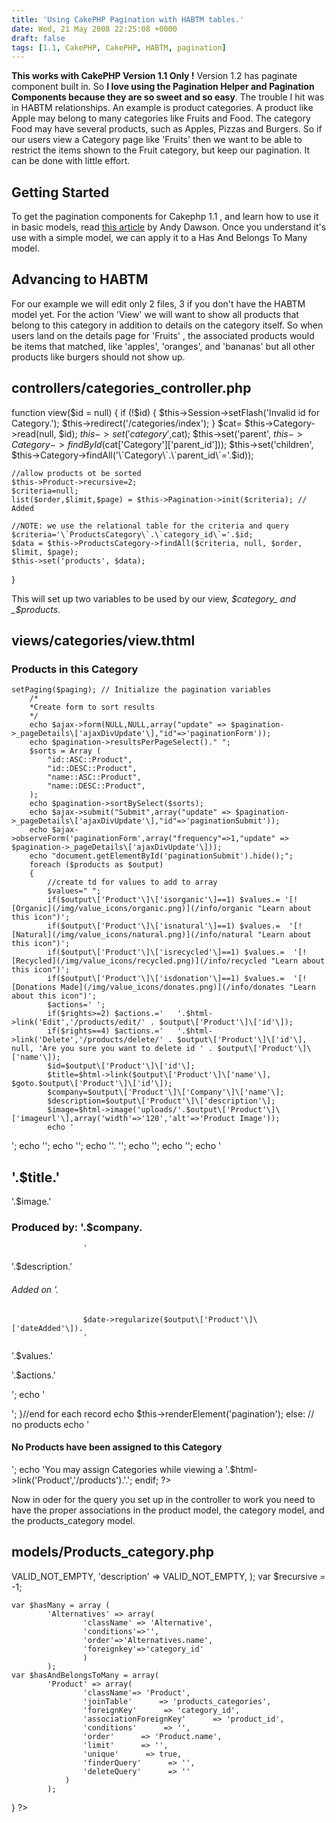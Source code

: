 ```yaml
---
title: 'Using CakePHP Pagination with HABTM tables.'
date: Wed, 21 May 2008 22:25:08 +0000
draft: false
tags: [1.1, CakePHP, CakePHP, HABTM, pagination]
---
```


**This works with CakePHP Version 1.1 Only !** Version 1.2 has paginate component built in. So **I love using the Pagination Helper and Pagination Components because they are so sweet and so easy**. The trouble I hit was in HABTM relationships. An example is product categories. A product like Apple may belong to many categories like Fruits and Food. The category Food may have several products, such as Apples, Pizzas and Burgers. So if our users view a Category page like 'Fruits' then we want to be able to restrict the items shown to the Fruit category, but keep our pagination. It can be done with little effort.

Getting Started
---------------

To get the pagination components for Cakephp 1.1 , and learn how to use it in basic models, read [this article](http://bakery.cakephp.org/articles/view/pagination "Get started with pagination in CakePHP 1.1") by Andy Dawson. Once you understand it's use with a simple model, we can apply it to a Has And Belongs To Many model.

Advancing to HABTM
------------------

For our example we will edit only 2 files, 3 if you don't have the HABTM model yet. For the action 'View' we will want to show all products that belong to this category in addition to details on the category itself. So when users land on the details page for 'Fruits' , the associated products would be items that matched, like 'apples', 'oranges', and 'bananas' but all other products like burgers should not show up.

controllers/categories_controller.php
-------------------------------------

function view($id = null) {
	if (!$id) {
		$this->Session->setFlash('Invalid id for Category.');
		$this->redirect('/categories/index');
	}
	$cat= $this->Category->read(null, $id);
	$this->set('category',$cat);
	$this->set('parent', $this->Category->findById($cat\['Category'\]\['parent_id'\]));
	$this->set('children', $this->Category->findAll('\`Category\`.\`parent_id\`='.$id));
	
	//allow products ot be sorted
	$this->Product->recursive=2;
	$criteria=null;
	list($order,$limit,$page) = $this->Pagination->init($criteria); // Added
	
	//NOTE: we use the relational table for the criteria and query
	$criteria='\`ProductsCategory\`.\`category_id\`='.$id;
	$data = $this->ProductsCategory->findAll($criteria, null, $order, $limit, $page); 
	$this->set('products', $data);
}

This will set up two variables to be used by our view, _$category_ and _$products_.

views/categories/view.thtml
---------------------------

### Products in this Category

	setPaging($paging); // Initialize the pagination variables
		/*
		*Create form to sort results
		*/
		echo $ajax->form(NULL,NULL,array("update" => $pagination->_pageDetails\['ajaxDivUpdate'\],"id"=>'paginationForm'));
		echo $pagination->resultsPerPageSelect()." ";
		$sorts = Array (
			"id::ASC::Product",
			"id::DESC::Product",
			"name::ASC::Product",
			"name::DESC::Product",
		);
		echo $pagination->sortBySelect($sorts);
		echo $ajax->submit("Submit",array("update" => $pagination->_pageDetails\['ajaxDivUpdate'\],"id"=>'paginationSubmit'));
		echo $ajax->observeForm('paginationForm',array("frequency"=>1,"update" => $pagination->_pageDetails\['ajaxDivUpdate'\]));
		echo "document.getElementById('paginationSubmit').hide();";
		foreach ($products as $output)
		{
			//create td for values to add to array
			$values=" ";
			if($output\['Product'\]\['isorganic'\]==1) $values.= '[![Organic](/img/value_icons/organic.png)](/info/organic "Learn about this icon")';
			if($output\['Product'\]\['isnatural'\]==1) $values.=  '[![Natural](/img/value_icons/natural.png)](/info/natural "Learn about this icon")';
			if($output\['Product'\]\['isrecycled'\]==1) $values.=  '[![Recycled](/img/value_icons/recycled.png)](/info/recycled "Learn about this icon")';
			if($output\['Product'\]\['isdonation'\]==1) $values.=  '[![Donations Made](/img/value_icons/donates.png)](/info/donates "Learn about this icon")';
			$actions=' ';
			if($rights>=2) $actions.='   '.$html->link('Edit','/products/edit/' . $output\['Product'\]\['id'\]);
			if($rights==4) $actions.='   '.$html->link('Delete','/products/delete/' . $output\['Product'\]\['id'\], null, 'Are you sure you want to delete id ' . $output\['Product'\]\['name'\]);
			$id=$output\['Product'\]\['id'\];
			$title=$html->link($output\['Product'\]\['name'\], $goto.$output\['Product'\]\['id'\]);
			$company=$output\['Product'\]\['Company'\]\['name'\];
			$description=$output\['Product'\]\['description'\];
			$image=$html->image('uploads/'.$output\['Product'\]\['imageurl'\],array('width'=>'120','alt'=>'Product Image'));
			echo '

';
				echo '';
					echo '';
					echo ''.
					'';
					echo '';
					echo '';
				echo '

'.$title.'
----------

'.$image.'

###  Produced by: '.$company.
					'

'.$description.'

######  Added on '.
					$date->regularize($output\['Product'\]\['dateAdded'\]).
					'

'.$values.'

'.$actions.'

';
			echo '

';
		}//end for each record
		echo $this->renderElement('pagination');
	else:
		// no products
		echo '

#### No Products have been assigned to this Category

';
		echo 'You may assign Categories while viewing a '.$html->link('Product','/products').'.';
	endif;
	?>
	

Now in oder for the query you set up in the controller to work you need to have the proper associations in the product model, the category model, and the products_category model.

models/Products_category.php
----------------------------

 VALID\_NOT\_EMPTY,
				'description' => VALID\_NOT\_EMPTY,
			);
	var $recursive = -1;
	
	var $hasMany = array (
			'Alternatives' => array(
					'className' => 'Alternative',
					'conditions'=>'',
					'order'=>'Alternatives.name',
					'foreignkey'=>'category_id'
					)
			);
	var $hasAndBelongsToMany = array(
			'Product' => array(
					'className'=> 'Product',
					'joinTable'      => 'products_categories',
					'foreignKey'      => 'category_id',
					'associationForeignKey'      => 'product_id',
					'conditions'      => '',
					'order'      => 'Product.name',
					'limit'      => '',
					'unique'      => true,
					'finderQuery'      => '',
					'deleteQuery'      => ''
				)
			);
}
?>
